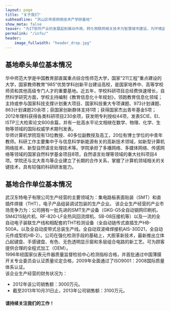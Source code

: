 ```yaml
---
layout: page
title: "关于我们"
subheadline: "洪山区传感网络技术产学研基地"
show_meta: false
teaser: "为IT软件产业的发展起到推动作用，转化物联网相关技术为智慧城市建设，为环境监测保护提供良好的应用开发平台。"
permalink: "/info/"
header:
    image_fullwidth: "header_drop.jpg"
---
```


## 基地牵头单位基本情况

华中师范大学是中国教育部直属重点综合性师范大学，国家“211工程”重点建设的大学，国家教师教育“985”优势学科创新平台建设高校，是国家培养中、高等学校师资和其他高级专门人才的重要基地。近五年，学校科研项目总经费快速增长，自然科学研究方面，学校主持编制《教育信息化十年规划》，领跑教育信息化领域；主持或参与国家科技支撑计划重大项目、国家科技重大专项课题、973计划课题、863计划课题20余项；获国家创新群体支持1项；获得国家杰出青年基金5项；2012年理科获得各类科研项目230余项，获发明专利授权44项，发表SCIE、EI、ISTP三大检索论文600余篇，并有一批高水平论文相继在数学、物理、化学、生物等领域的国际权威学术期刊发表。       
华师计算机学院现有13位教授、40多位副教授及高工，20位有博士学位的中青年教师。科研工作主要集中于与信息科学新能源有关的高新技术领域，如新型计算机网络技术、新型自然语言处理技术等。学院承担了多播网络、多媒体网络、传感网络等领域的国家自然科学基金项目8项，自然语言处理等领域的重大社科项目4项。学院还与北大青鸟等企业建立了长期的合作关系，掌握了计算机领域相关的关键技术，具有较强的科研研发能力。



## 基地合作单位基本情况

武汉东特电子有限公司生产经营的主要领域为：集电路板表面贴装（SMT）和直插件焊接（THT），电子产品组装调试包装的生产企业。
该企业生产经营的产业市场竞争力为：公司拥有一批先进的SMT生产设备（GKG-G5全自动钢网印刷机、SM421S贴片机、RF-820-LF全热风回流焊机、SB-08压接机等）以及一流的全自动电子装联生产线和相配套的THT检测设备（全自动链传式直插生产HB-500A，以及全自动皮带式总装生产线。全自动双波峰焊接机AIS-30D21，全自动元件成型机HB-2）。公司在强化检测手段的基础上，大胆革新技术，最新推出立体凸起键盘、手感键盘、有色、无色透明显示窗和多层组合电路的新工艺。可为顾客提供合理的全程式加工（OEM）。       
1996年经国家仪表元件器质量监督检验中心检测指标合格，并首批通过中国薄膜开关专业委员会认证质量论定合格，2009年全面通过了ISO9001：2008国际质量体系认证。      
该企业生产经营的财务状况为：

* 2012年该公司销售额：3000万元。
* 截至2013年10月31日止，2013年公司销售额：3100万元。


#### 请持续关注我们的工作！
